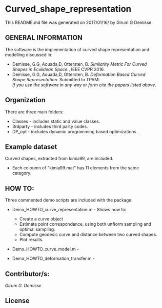 # Curved_shape_representation
This README.md file was generated on 2017/01/16/ by Girum G Demisse.

## GENERAL INFORMATION 
The software is the implementation of curved shape representation
and modelling discussed in:
* Demisse, G.G, Aouada,D, Ottersten, B. *Similarity Metric For Curved
  Shapes in Eculidean Space.*, IEEE CVPR 2016.
* Demisse, G.G, Aouada,D, Ottersten, B. *Deformation Based Curved Shape
  Representation*. Submitted to TPAMI.<br />
*If you use the software in any way or form cite the papers listed above.*
   
## Organization
There are three main folders:
* Classes  - includes static and value classes.
* 3rdparty - includes third party codes.
* DP_opt   - includes dynamic programming based optimizations.

## Example dataset
Curved shapes, extracted from kimia99, are included.
* Each coloumn of "kimia99.mat" has 11 elements from the same category.

## HOW TO:
Three commented demo scripts are included with the package.
* Demo_HOWTO_curve_representation.m - Shows how to:
  * Create a curve object
  * Estimate point correspondance, using both unfiorm sampling and optimal sampling.
  * Compute geodesic curve and distance between two curved shapes.
  * Plot results.
  
* Demo_HOWTO_curve_model.m - 
* Demo_HOWTO_deformation_transfer.m -

## Contributor/s:
*Girum G. Demisse*

## License 
 
